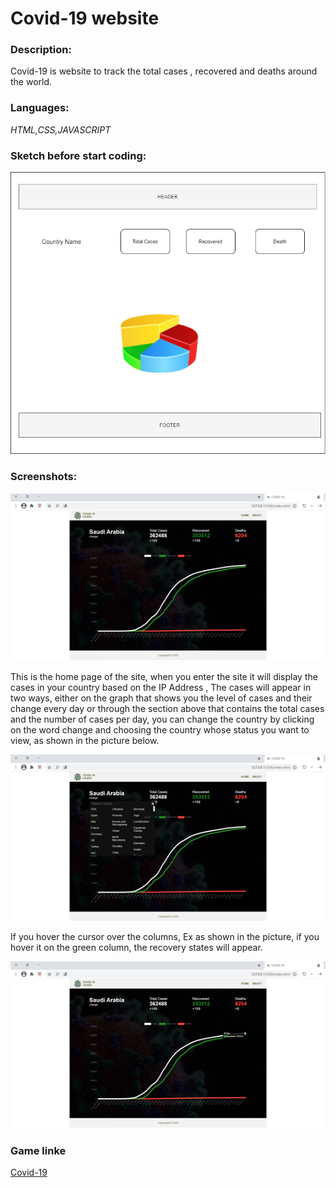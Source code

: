 # Covid-19 website
<h3> Description: </h3>

Covid-19 is website to track the total cases , recovered and deaths around the world.  

<h3> Languages: </h3>


<i> HTML,CSS,JAVASCRIPT </i>


<h3> Sketch before start coding: </h3>


![name-of-you-image](https://github.com/wejdansaleh363/Covid-19/blob/master/Covid-19.png?raw=true)


<h3> Screenshots: </h3>

![name-of-you-image](https://github.com/wejdansaleh363/Covid-19/blob/master/pic1.png?raw=true)


This is the home page of the site, when you enter the site it will display the cases in your country based on the IP Address , The cases will appear in two ways, either on the graph that shows you the level of cases and their change every day or through the section above that contains the total cases and the number of cases per day, you can change the country by clicking on the word change and choosing the country whose status you want to view, as shown in the picture below.




![name-of-you-image](https://github.com/wejdansaleh363/Covid-19/blob/master/pic2.png?raw=true)


If you hover the cursor over the columns, Ex as shown in the picture, if you hover it on the green column, the recovery states will appear.


![name-of-you-image](https://github.com/wejdansaleh363/Covid-19/blob/master/pic3.png?raw=true)


<h3> Game linke </h3>
<a href="https://wejdansaleh363.github.io/Covid-19/"> Covid-19 </a>
